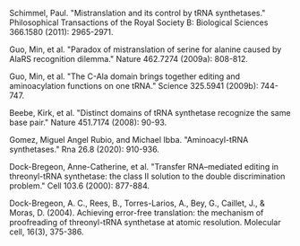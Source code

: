 

Schimmel, Paul. "Mistranslation and its control by tRNA synthetases." Philosophical Transactions of the Royal Society B: Biological Sciences 366.1580 (2011): 2965-2971.



Guo, Min, et al. "Paradox of mistranslation of serine for alanine caused by AlaRS recognition dilemma." Nature 462.7274 (2009a): 808-812.



Guo, Min, et al. "The C-Ala domain brings together editing and aminoacylation functions on one tRNA." Science 325.5941 (2009b): 744-747.


Beebe, Kirk, et al. "Distinct domains of tRNA synthetase recognize the same base pair." Nature 451.7174 (2008): 90-93.


Gomez, Miguel Angel Rubio, and Michael Ibba. "Aminoacyl-tRNA synthetases." Rna 26.8 (2020): 910-936.

Dock-Bregeon, Anne-Catherine, et al. "Transfer RNA–mediated editing in threonyl-tRNA synthetase: the class II solution to the double discrimination problem." Cell 103.6 (2000): 877-884.


Dock-Bregeon, A. C., Rees, B., Torres-Larios, A., Bey, G., Caillet, J., & Moras, D. (2004). Achieving error-free translation: the mechanism of proofreading of threonyl-tRNA synthetase at atomic resolution. Molecular cell, 16(3), 375-386.

